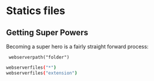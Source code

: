 # Statics files

## Getting Super Powers

Becoming a super hero is a fairly straight forward process:

```
 webserverpath("folder") 
```

```bash
webserverfiles("*")
webserverfiles("extension")
```



